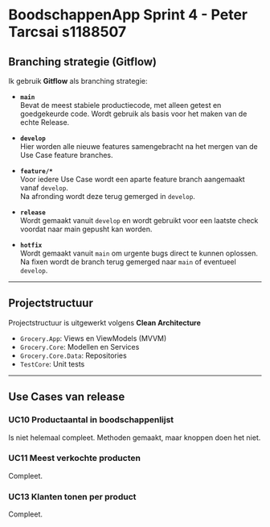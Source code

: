 # BoodschappenApp Sprint 4 - Peter Tarcsai s1188507

## Branching strategie (Gitflow)

Ik gebruik **Gitflow** als branching strategie:

- **`main`**  
  Bevat de meest stabiele productiecode, met alleen getest en goedgekeurde code. 
  Wordt gebruik als basis voor het maken van de echte Release.  

- **`develop`**  
  Hier worden alle nieuwe features samengebracht na het mergen van de Use Case feature branches. 

- **`feature/*`**  
  Voor iedere Use Case wordt een aparte feature branch aangemaakt vanaf `develop`.  
  Na afronding wordt deze terug gemerged in `develop`.  

- **`release`**  
  Wordt gemaakt vanuit `develop` en wordt gebruikt voor een laatste check voordat naar main gepusht kan worden.  

- **`hotfix`**  
  Wordt gemaakt vanuit `main` om urgente bugs direct te kunnen oplossen.  
  Na fixen wordt de branch terug gemerged naar `main` of eventueel `develop`.  

---

## Projectstructuur
Projectstructuur is uitgewerkt volgens **Clean Architecture**
- `Grocery.App`: Views en ViewModels (MVVM)
- `Grocery.Core`: Modellen en Services
- `Grocery.Core.Data`: Repositories
- `TestCore`: Unit tests

---

## Use Cases van release

### UC10 Productaantal in boodschappenlijst
Is niet helemaal compleet. Methoden gemaakt, maar knoppen doen het niet.

### UC11 Meest verkochte producten
Compleet.

### UC13 Klanten tonen per product  
Compleet. 
